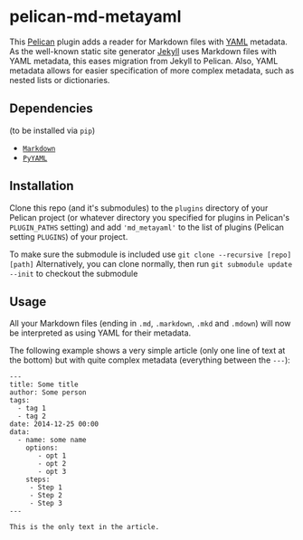 pelican-md-metayaml
===================

This [Pelican](https://github.com/getpelican/pelican) plugin adds a reader for Markdown files with [YAML](https://en.wikipedia.org/wiki/YAML) metadata.
As the well-known static site generator [Jekyll](https://github.com/jekyll/jekyll) uses Markdown files with YAML metadata, this eases migration from Jekyll to Pelican.
Also, YAML metadata allows for easier specification of more complex metadata, such as nested lists or dictionaries.

Dependencies
------------

(to be installed via `pip`)

* [`Markdown`](https://pypi.python.org/pypi/Markdown)
* [`PyYAML`](https://pypi.python.org/pypi/PyYAML)

Installation
------------

Clone this repo (and it's submodules) to the `plugins` directory of your Pelican project (or whatever directory you specified for plugins in Pelican's `PLUGIN_PATHS` setting) and add `'md_metayaml'` to the list of plugins (Pelican setting `PLUGINS`) of your project.

To make sure the submodule is included use `git clone --recursive [repo] [path]`
Alternatively, you can clone normally, then run `git submodule update --init` to checkout the submodule

Usage
-----

All your Markdown files (ending in `.md`, `.markdown`, `.mkd` and `.mdown`) will now be interpreted as using YAML for their metadata.

The following example shows a very simple article (only one line of text at the bottom) but with quite complex metadata (everything between the `---`):

```
---
title: Some title
author: Some person
tags:
  - tag 1
  - tag 2
date: 2014-12-25 00:00
data:
  - name: some name
    options:
       - opt 1
       - opt 2
       - opt 3
    steps:
     - Step 1
     - Step 2
     - Step 3
---

This is the only text in the article.
```
